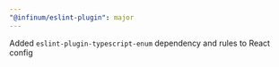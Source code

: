 ```yaml
---
"@infinum/eslint-plugin": major
---
```


Added `eslint-plugin-typescript-enum` dependency and rules to React config
